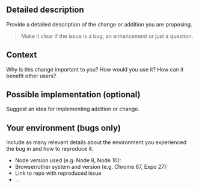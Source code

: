 <!-- Provide a general summary of the issue in the Title above -->

## Detailed description

Provide a detailed description of the change or addition you are proposing.

> Make it clear if the issue is a bug, an enhancement or just a question.

## Context

Why is this change important to you? How would you use it? How can it benefit other users?

## Possible implementation (optional)

Suggest an idea for implementing addition or change.

## Your environment (bugs only)

Include as many relevant details about the environment you experienced the bug in and how to reproduce it.

- Node version used (e.g. Node 8, Node 10):
- Browser/other system and version (e.g. Chrome 67, Expo 27):
- Link to repo with reproduced issue
- ...
